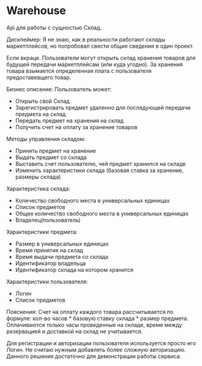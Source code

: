 # Warehouse
Api для работы с сущностью Склад.

Дисклеймер: Я не знаю, как в реальности работают склады маркетплейсов, но попробовал свести общие сведения в один проект.

Если вкраце. Пользователи могут открыть склад хранения товаров для будущей передачи маркетплейсам (или куда угодно). За хранения товара взымается определенная плата с пользователя предоставевщего товар.

Бизнес описание:
Пользователь может:
- Открыть свой Склад
- Зарегистрировать предмет удаленно для последующей передачи предмета на склад
- Передать предмет на хранения на склад
- Получить счет на оплату за хранение товаров
  
Методы управления складом:
- Принять предмет на хранение
- Выдать предмет со склада
- Выставить счет пользователю, чей предмет хранился на складе
- Изменить характеристики склада (базовая ставка за хранение, размеры склада)

Характеристика склада:
  - Количество свободного места в универсальных единицах
  - Список предметов
  - Общее количество свободного места в универсальных единицах
  - Владелец(пользователь)

Характеристики предмета:
  - Размер в универсальных единицах
  - Время принятия на склад
  - Время выдачи предмета со склада
  - Идентификатор владельца
  - Идентификатор склада на котором хранится
  
Характеристики пользователя:
- Логин
- Список предметов

Пояснения:
Счет на оплату каждого товара рассчитывается по формуле: кол-во часов * базовую ставку склада * размер предмета.
Оплачиваются только часы проведенные на складе, время между резервацией и доставкой на склад не учитывается.

Для регистрации и авторизации пользователя используется просто его Логин. Не считаю нужным добавлять более сложную авторизацию. Данного решения достаточно для демонстрации работы сервиса.
